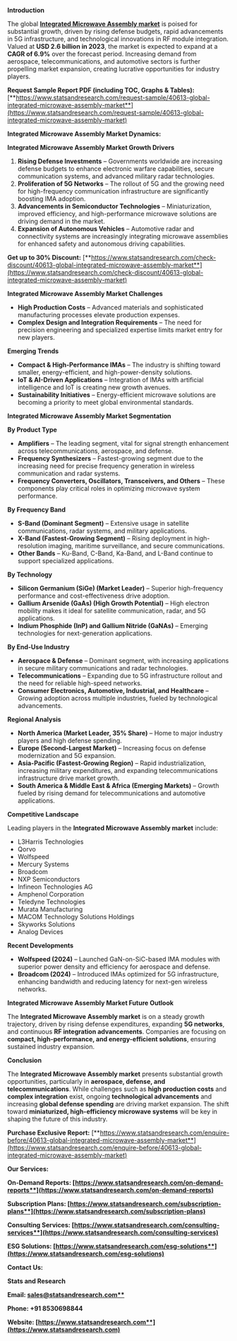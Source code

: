 ﻿**Introduction**

The global [**Integrated Microwave Assembly market**](https://www.statsandresearch.com/report/40613-global-integrated-microwave-assembly-market) is poised for substantial growth, driven by rising defense budgets, rapid advancements in 5G infrastructure, and technological innovations in RF module integration. Valued at **USD 2.6 billion in 2023**, the market is expected to expand at a **CAGR of 6.9%** over the forecast period. Increasing demand from aerospace, telecommunications, and automotive sectors is further propelling market expansion, creating lucrative opportunities for industry players.

**Request Sample Report PDF (including TOC, Graphs & Tables):** [**https://www.statsandresearch.com/request-sample/40613-global-integrated-microwave-assembly-market**](https://www.statsandresearch.com/request-sample/40613-global-integrated-microwave-assembly-market)

**Integrated Microwave Assembly Market Dynamics:**

**Integrated Microwave Assembly Market Growth Drivers**

1. **Rising Defense Investments** – Governments worldwide are increasing defense budgets to enhance electronic warfare capabilities, secure communication systems, and advanced military radar technologies.
1. **Proliferation of 5G Networks** – The rollout of 5G and the growing need for high-frequency communication infrastructure are significantly boosting IMA adoption.
1. **Advancements in Semiconductor Technologies** – Miniaturization, improved efficiency, and high-performance microwave solutions are driving demand in the market.
1. **Expansion of Autonomous Vehicles** – Automotive radar and connectivity systems are increasingly integrating microwave assemblies for enhanced safety and autonomous driving capabilities.

**Get up to 30% Discount:** [**https://www.statsandresearch.com/check-discount/40613-global-integrated-microwave-assembly-market**](https://www.statsandresearch.com/check-discount/40613-global-integrated-microwave-assembly-market)

**Integrated Microwave Assembly Market Challenges**

- **High Production Costs** – Advanced materials and sophisticated manufacturing processes elevate production expenses.
- **Complex Design and Integration Requirements** – The need for precision engineering and specialized expertise limits market entry for new players.

**Emerging Trends**

- **Compact & High-Performance IMAs** – The industry is shifting toward smaller, energy-efficient, and high-power-density solutions.
- **IoT & AI-Driven Applications** – Integration of IMAs with artificial intelligence and IoT is creating new growth avenues.
- **Sustainability Initiatives** – Energy-efficient microwave solutions are becoming a priority to meet global environmental standards.

**Integrated Microwave Assembly Market Segmentation**

**By Product Type**

- **Amplifiers** – The leading segment, vital for signal strength enhancement across telecommunications, aerospace, and defense.
- **Frequency Synthesizers** – Fastest-growing segment due to the increasing need for precise frequency generation in wireless communication and radar systems.
- **Frequency Converters, Oscillators, Transceivers, and Others** – These components play critical roles in optimizing microwave system performance.

**By Frequency Band**

- **S-Band (Dominant Segment)** – Extensive usage in satellite communications, radar systems, and military applications.
- **X-Band (Fastest-Growing Segment)** – Rising deployment in high-resolution imaging, maritime surveillance, and secure communications.
- **Other Bands** – Ku-Band, C-Band, Ka-Band, and L-Band continue to support specialized applications.

**By Technology**

- **Silicon Germanium (SiGe) (Market Leader)** – Superior high-frequency performance and cost-effectiveness drive adoption.
- **Gallium Arsenide (GaAs) (High Growth Potential)** – High electron mobility makes it ideal for satellite communication, radar, and 5G applications.
- **Indium Phosphide (InP) and Gallium Nitride (GaNAs)** – Emerging technologies for next-generation applications.

**By End-Use Industry**

- **Aerospace & Defense** – Dominant segment, with increasing applications in secure military communications and radar technologies.
- **Telecommunications** – Expanding due to 5G infrastructure rollout and the need for reliable high-speed networks.
- **Consumer Electronics, Automotive, Industrial, and Healthcare** – Growing adoption across multiple industries, fueled by technological advancements.

**Regional Analysis**

- **North America (Market Leader, 35% Share)** – Home to major industry players and high defense spending.
- **Europe (Second-Largest Market)** – Increasing focus on defense modernization and 5G expansion.
- **Asia-Pacific (Fastest-Growing Region)** – Rapid industrialization, increasing military expenditures, and expanding telecommunications infrastructure drive market growth.
- **South America & Middle East & Africa (Emerging Markets)** – Growth fueled by rising demand for telecommunications and automotive applications.

**Competitive Landscape**

Leading players in the **Integrated Microwave Assembly market** include:

- L3Harris Technologies
- Qorvo
- Wolfspeed
- Mercury Systems
- Broadcom
- NXP Semiconductors
- Infineon Technologies AG
- Amphenol Corporation
- Teledyne Technologies
- Murata Manufacturing
- MACOM Technology Solutions Holdings
- Skyworks Solutions
- Analog Devices

**Recent Developments**

- **Wolfspeed (2024)** – Launched GaN-on-SiC-based IMA modules with superior power density and efficiency for aerospace and defense.
- **Broadcom (2024)** – Introduced IMAs optimized for 5G infrastructure, enhancing bandwidth and reducing latency for next-gen wireless networks.

**Integrated Microwave Assembly Market Future Outlook**

The **Integrated Microwave Assembly market** is on a steady growth trajectory, driven by rising defense expenditures, expanding **5G networks**, and continuous **RF integration advancements**. Companies are focusing on **compact, high-performance, and energy-efficient solutions**, ensuring sustained industry expansion.

**Conclusion**

The **Integrated Microwave Assembly market** presents substantial growth opportunities, particularly in **aerospace, defense, and telecommunications**. While challenges such as **high production costs** and **complex integration** exist, ongoing **technological advancements** and increasing **global defense spending** are driving market expansion. The shift toward **miniaturized, high-efficiency microwave systems** will be key in shaping the future of this industry.

**Purchase Exclusive Report:** [**https://www.statsandresearch.com/enquire-before/40613-global-integrated-microwave-assembly-market**](https://www.statsandresearch.com/enquire-before/40613-global-integrated-microwave-assembly-market)

**Our Services:**

**On-Demand Reports: [https://www.statsandresearch.com/on-demand-reports**](https://www.statsandresearch.com/on-demand-reports)**

**Subscription Plans: [https://www.statsandresearch.com/subscription-plans**](https://www.statsandresearch.com/subscription-plans)**

**Consulting Services: [https://www.statsandresearch.com/consulting-services**](https://www.statsandresearch.com/consulting-services)**

**ESG Solutions: [https://www.statsandresearch.com/esg-solutions**](https://www.statsandresearch.com/esg-solutions)**

**Contact Us:**

**Stats and Research**

**Email: [sales@statsandresearch.com**](mailto:sales@statsandresearch.com)**

**Phone: +91 8530698844**

**Website: [https://www.statsandresearch.com**](https://www.statsandresearch.com)**
